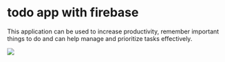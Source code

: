 # todo app with firebase

This application can be used to increase productivity, remember important things to do and can help manage and prioritize tasks effectively.

![](https://github.com/cjp-engr/cj-flutter-todo-app-w-firebase/blob/main/todo-app.gif)
